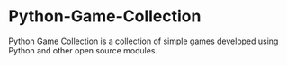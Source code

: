 # Python-Game-Collection
Python Game Collection is a collection of simple games developed using Python and other open source modules.

